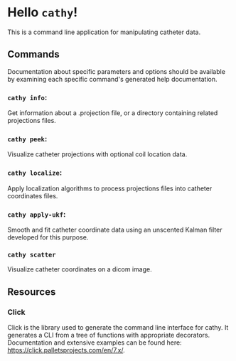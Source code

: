 # Hello `cathy`!

This is a command line application for manipulating catheter data.

## Commands

Documentation about specific parameters and options should be available by examining each specific command's generated help documentation.

### `cathy info`:
Get information about a .projection file, or a directory containing related projections files.

### `cathy peek`:
Visualize catheter projections with optional coil location data.

### `cathy localize`:
Apply localization algorithms to process projections files into catheter coordinates files.

### `cathy apply-ukf`:
Smooth and fit catheter coordinate data using an unscented Kalman filter developed for this purpose.

### `cathy scatter`
Visualize catheter coordinates on a dicom image.

## Resources

### Click
Click is the library used to generate the command line interface for cathy.
It generates a CLI from a tree of functions with appropriate decorators. Documentation and extensive examples can be found here:
https://click.palletsprojects.com/en/7.x/.